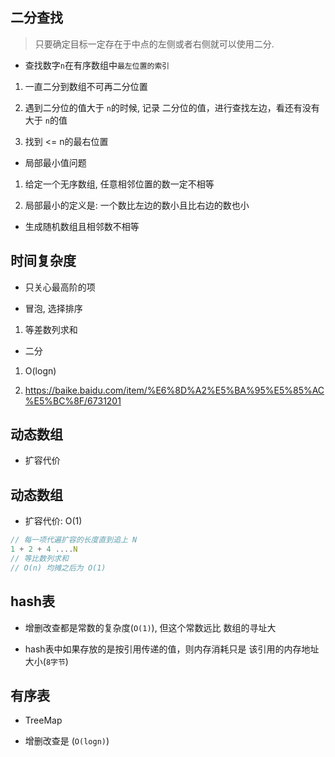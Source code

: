 
## 二分查找

> 只要确定目标一定存在于中点的左侧或者右侧就可以使用二分.

- 查找数字`n`在有序数组中`最左位置的索引`

1. 一直二分到数组不可再二分位置

2. 遇到二分位的值大于 `n`的时候, 记录 二分位的值，进行查找左边，看还有没有大于 `n`的值

3. 找到 <= n的最右位置

- 局部最小值问题

1. 给定一个无序数组, 任意相邻位置的数一定不相等

2. 局部最小的定义是: 一个数比左边的数小且比右边的数也小


- 生成随机数组且相邻数不相等

## 时间复杂度

- 只关心最高阶的项

- 冒泡, 选择排序

1. 等差数列求和

- 二分

1. O(logn)

2. https://baike.baidu.com/item/%E6%8D%A2%E5%BA%95%E5%85%AC%E5%BC%8F/6731201


## 动态数组

- 扩容代价
## 动态数组

- 扩容代价: O(1)

```js
// 每一项代遍扩容的长度直到追上 N 
1 + 2 + 4 ....N
// 等比数列求和
// O(n) 均摊之后为 O(1)
```

## hash表

- 增删改查都是常数的复杂度(`O(1)`), 但这个常数远比 数组的寻址大

- hash表中如果存放的是按引用传递的值，则内存消耗只是 该引用的内存地址大小(`8字节`)

## 有序表

- TreeMap 

- 增删改查是 (`O(logn)`)

